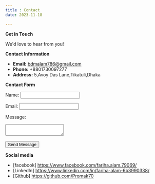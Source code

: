 ```yaml
---
title : Contact
date: 2023-11-18

---
```


**Get in Touch**

We'd love to hear from you!


**Contact Information**

* **Email:** bdmalam786@gmail.com
* **Phone:** +8801730097277
* **Address:** 5,Avoy Das Lane,Tikatuli,Dhaka

**Contact Form**

<form action="https://formspree.io/f/mbljklae" method="POST">
  <label for="name">Name:</label>
  <input type="text" id="name" name="name"   
 required>

  <label for="email">Email:</label>
  <input type="email" id="email" name="email" required>

  <label for="message">Message:</label>
  <textarea id="message" name="message" required></textarea>   


  <button type="submit">Send Message</button>
</form>


**Social media**
 - [facebook] https://www.facebook.com/fariha.alam.79069/
 - [LinkedIn] https://www.linkedin.com/in/fariha-alam-6b3990338/
 - [Github] https://github.com/Promak70
